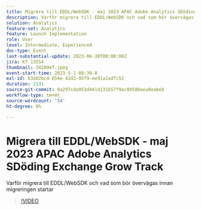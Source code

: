 ```yaml
---
title: Migrera till EDDL/WebSDK - maj 2023 APAC Adobe Analytics SDöding Exchange Grow Track
description: Varför migrera till EDDL/WebSDK och vad som bör övervägas innan migreringen startar
solution: Analytics
feature-set: Analytics
feature: Launch Implementation
role: User
level: Intermediate, Experienced
doc-type: Event
last-substantial-update: 2023-06-30T00:00:00Z
jira: KT-13554
thumbnail: 3420947.jpeg
event-start-time: 2023-5-1 08:30-8
exl-id: 63a02bc4-654e-42d3-95f9-ee91a1adfc52
duration: 2131
source-git-commit: 9a297cda953d4414131657f9ac84580aea0eabeb
workflow-type: tm+mt
source-wordcount: '54'
ht-degree: 0%

---
```


# Migrera till EDDL/WebSDK - maj 2023 APAC Adobe Analytics SDöding Exchange Grow Track

Varför migrera till EDDL/WebSDK och vad som bör övervägas innan migreringen startar

>[!VIDEO](https://video.tv.adobe.com/v/3420947/?learn=on)
